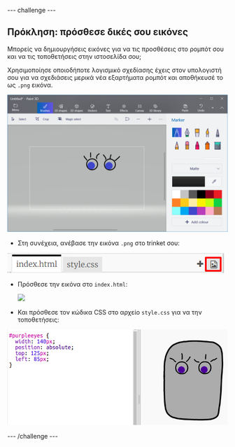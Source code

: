 \--- challenge \---

## Πρόκληση: πρόσθεσε δικές σου εικόνες

Μπορείς να δημιουργήσεις εικόνες για να τις προσθέσεις στο ρομπότ σου και να τις τοποθετήσεις στην ιστοσελίδα σου;

Χρησιμοποίησε οποιοδήποτε λογισμικό σχεδίασης έχεις στον υπολογιστή σου για να σχεδιάσεις μερικά νέα εξαρτήματα ρομπότ και αποθήκευσέ το ως `.png` εικόνα.

![screenshot](images/robot-eyes-edit.png)

+ Στη συνέχεια, ανέβασε την εικόνα `.png` στο trinket σου:

![screenshot](images/robot-image-add.png)

+ Πρόσθεσε την εικόνα στο `index.html`: 

    <img id="purpleeyes" src="purpleeyes.png">
    

+ Και πρόσθεσε τον κώδικα CSS στο αρχείο `style.css` για να την τοποθετήσεις:

![screenshot](images/robot-use-purple-eyes.png)

\--- /challenge \---